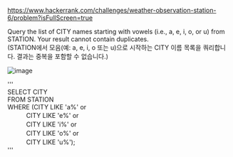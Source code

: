 https://www.hackerrank.com/challenges/weather-observation-station-6/problem?isFullScreen=true  

Query the list of CITY names starting with vowels (i.e., a, e, i, o, or u) from STATION. Your result cannot contain duplicates.  
(STATION에서 모음(예: a, e, i, o 또는 u)으로 시작하는 CITY 이름 목록을 쿼리합니다. 결과는 중복을 포함할 수 없습니다.)  

![image](https://github.com/Jihoon0309/SQL/assets/130656475/8eeea55a-29c0-41d7-9430-87868c2cfca0)  

'''  
SELECT CITY  
FROM STATION  
WHERE (CITY LIKE 'a%' or   
　　　CITY LIKE 'e%' or   
　　　CITY LIKE 'i%' or   
　　　CITY LIKE 'o%' or   
　　　CITY LIKE 'u%');   
'''
